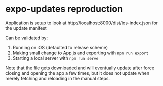 # expo-updates reproduction

Application is setup to look at http://localhost:8000/dist/ios-index.json for the update manifest

Can be validated by:
1. Running on iOS (defaulted to release scheme)
2. Making small change to App.js and exporting with `npm run export`
3. Starting a local server with `npm run serve`

Note that the file gets downloaded and will eventually update after force closing and opening the app a few times, but it does not update when merely fetching and reloading in the manual steps.
